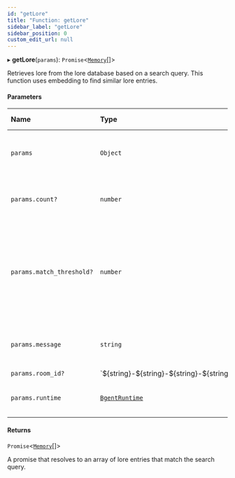 ```yaml
---
id: "getLore"
title: "Function: getLore"
sidebar_label: "getLore"
sidebar_position: 0
custom_edit_url: null
---
```


▸ **getLore**(`params`): `Promise`\<[`Memory`](../interfaces/Memory.md)[]\>

Retrieves lore from the lore database based on a search query. This function uses embedding to find similar lore entries.

#### Parameters

| Name | Type | Default value | Description |
| :------ | :------ | :------ | :------ |
| `params` | `Object` | `undefined` | The parameters for retrieving lore. |
| `params.count?` | `number` | `undefined` | The maximum number of lore entries to retrieve. |
| `params.match_threshold?` | `number` | `undefined` | The similarity threshold for matching lore entries, lower values mean more strict matching. |
| `params.message` | `string` | `undefined` | The search query message to find relevant lore. |
| `params.room_id?` | \`$\{string}-$\{string}-$\{string}-$\{string}-$\{string}\` | `zeroUuid` | - |
| `params.runtime` | [`BgentRuntime`](../classes/BgentRuntime.md) | `undefined` | The runtime environment of the agent. |

#### Returns

`Promise`\<[`Memory`](../interfaces/Memory.md)[]\>

A promise that resolves to an array of lore entries that match the search query.
